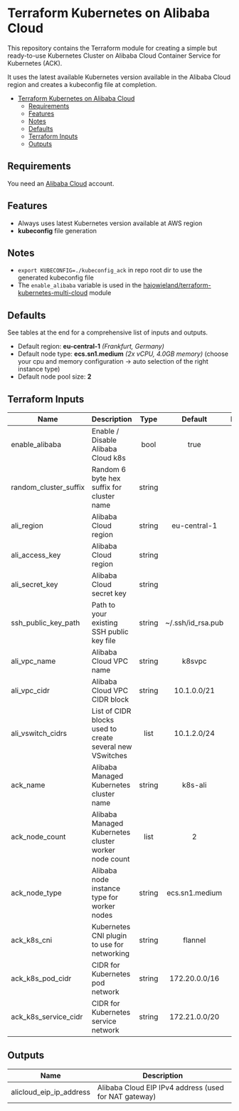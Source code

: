 # Terraform Kubernetes on Alibaba Cloud

This repository contains the Terraform module for creating a simple but ready-to-use Kubernetes Cluster on Alibaba Cloud Container Service for Kubernetes (ACK).

It uses the latest available Kubernetes version available in the Alibaba Cloud region and creates a kubeconfig file at completion.


- [Terraform Kubernetes on Alibaba Cloud](#Terraform-Kubernetes-on-Alibaba-Cloud)
  - [Requirements](#Requirements)
  - [Features](#Features)
  - [Notes](#Notes)
  - [Defaults](#Defaults)
  - [Terraform Inputs](#Terraform-Inputs)
  - [Outputs](#Outputs)


## Requirements

You need an [Alibaba Cloud](https://portal.aws.amazon.com/gp/aws/developer/registration/index.html) account.


## Features

* Always uses latest Kubernetes version available at AWS region
* **kubeconfig** file generation


## Notes

* `export KUBECONFIG=./kubeconfig_ack` in repo root dir to use the generated kubeconfig file
* The `enable_alibaba` variable is used in the [hajowieland/terraform-kubernetes-multi-cloud](https://github.com/hajowieland/terraform-kubernetes-multi-cloud) module


## Defaults

See tables at the end for a comprehensive list of inputs and outputs.


* Default region: **eu-central-1** _(Frankfurt, Germany)_
* Default node type: **ecs.sn1.medium** _(2x vCPU, 4.0GB memory)_ (choose your cpu and memory configuration -> auto selection of the right instance type)
* Default node pool size: **2**



## Terraform Inputs

| Name | Description | Type | Default | Required |
|------|-------------|:----:|:-----:|:-----:|
| enable_alibaba | Enable / Disable Alibaba Cloud k8s  | bool | true | yes |
| random_cluster_suffix | Random 6 byte hex suffix for cluster name | string |  | true |
| ali_region | Alibaba Cloud region | string | eu-central-1 | true |
| ali_access_key | Alibaba Cloud region | string |   | yes |
| ali_secret_key | Alibaba Cloud secret key | string |  | yes |
| ssh_public_key_path | Path to your existing SSH public key file | string | ~/.ssh/id_rsa.pub | yes |
| ali_vpc_name | Alibaba Cloud VPC name | string | k8svpc | yes |
| ali_vpc_cidr | Alibaba Cloud VPC CIDR block | string | 10.1.0.0/21 | yes |
| ali_vswitch_cidrs | List of CIDR blocks used to create several new VSwitches | list | 10.1.2.0/24 | yes |
| ack_name | Alibaba Managed Kubernetes cluster name | string | k8s-ali | yes |
| ack_node_count | Alibaba Managed Kubernetes cluster worker node count | list | 2 | yes |
| ack_node_type | Alibaba node instance type for worker nodes | string | ecs.sn1.medium | yes |
| ack_k8s_cni | Kubernetes CNI plugin to use for networking | string | flannel | yes |
| ack_k8s_pod_cidr | CIDR for Kubernetes pod network | string | 172.20.0.0/16 | yes |
| ack_k8s_service_cidr | CIDR for Kubernetes service network | string | 172.21.0.0/20 | yes |



## Outputs

| Name | Description |
|------|-------------|
| alicloud_eip_ip_address | Alibaba Cloud EIP IPv4 address (used for NAT gateway) |
